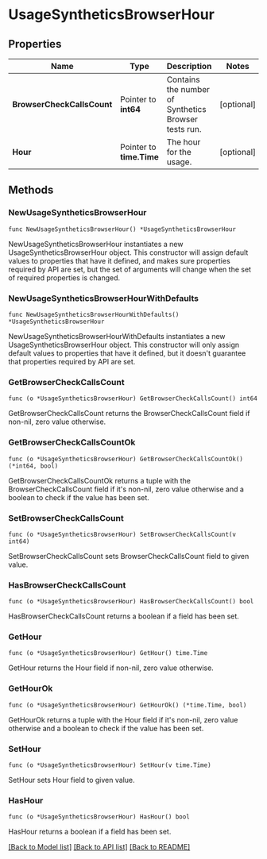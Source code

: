 # UsageSyntheticsBrowserHour

## Properties

Name | Type | Description | Notes
---- | ---- | ----------- | ------
**BrowserCheckCallsCount** | Pointer to **int64** | Contains the number of Synthetics Browser tests run. | [optional] 
**Hour** | Pointer to **time.Time** | The hour for the usage. | [optional] 

## Methods

### NewUsageSyntheticsBrowserHour

`func NewUsageSyntheticsBrowserHour() *UsageSyntheticsBrowserHour`

NewUsageSyntheticsBrowserHour instantiates a new UsageSyntheticsBrowserHour object.
This constructor will assign default values to properties that have it defined,
and makes sure properties required by API are set, but the set of arguments
will change when the set of required properties is changed.

### NewUsageSyntheticsBrowserHourWithDefaults

`func NewUsageSyntheticsBrowserHourWithDefaults() *UsageSyntheticsBrowserHour`

NewUsageSyntheticsBrowserHourWithDefaults instantiates a new UsageSyntheticsBrowserHour object.
This constructor will only assign default values to properties that have it defined,
but it doesn't guarantee that properties required by API are set.

### GetBrowserCheckCallsCount

`func (o *UsageSyntheticsBrowserHour) GetBrowserCheckCallsCount() int64`

GetBrowserCheckCallsCount returns the BrowserCheckCallsCount field if non-nil, zero value otherwise.

### GetBrowserCheckCallsCountOk

`func (o *UsageSyntheticsBrowserHour) GetBrowserCheckCallsCountOk() (*int64, bool)`

GetBrowserCheckCallsCountOk returns a tuple with the BrowserCheckCallsCount field if it's non-nil, zero value otherwise
and a boolean to check if the value has been set.

### SetBrowserCheckCallsCount

`func (o *UsageSyntheticsBrowserHour) SetBrowserCheckCallsCount(v int64)`

SetBrowserCheckCallsCount sets BrowserCheckCallsCount field to given value.

### HasBrowserCheckCallsCount

`func (o *UsageSyntheticsBrowserHour) HasBrowserCheckCallsCount() bool`

HasBrowserCheckCallsCount returns a boolean if a field has been set.

### GetHour

`func (o *UsageSyntheticsBrowserHour) GetHour() time.Time`

GetHour returns the Hour field if non-nil, zero value otherwise.

### GetHourOk

`func (o *UsageSyntheticsBrowserHour) GetHourOk() (*time.Time, bool)`

GetHourOk returns a tuple with the Hour field if it's non-nil, zero value otherwise
and a boolean to check if the value has been set.

### SetHour

`func (o *UsageSyntheticsBrowserHour) SetHour(v time.Time)`

SetHour sets Hour field to given value.

### HasHour

`func (o *UsageSyntheticsBrowserHour) HasHour() bool`

HasHour returns a boolean if a field has been set.


[[Back to Model list]](../README.md#documentation-for-models) [[Back to API list]](../README.md#documentation-for-api-endpoints) [[Back to README]](../README.md)


